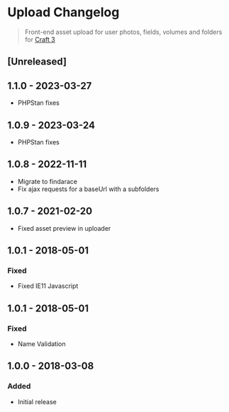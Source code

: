 # Upload Changelog
> Front-end asset upload for user photos, fields, volumes and folders for [Craft 3](http://craftcms.com)

## [Unreleased]

## 1.1.0 - 2023-03-27

*   PHPStan fixes

## 1.0.9 - 2023-03-24

*   PHPStan fixes

## 1.0.8 - 2022-11-11

*   Migrate to findarace
*	Fix ajax requests for a baseUrl with a subfolders

## 1.0.7 - 2021-02-20

*   Fixed asset preview in uploader

## 1.0.1 - 2018-05-01

### Fixed

*   Fixed IE11 Javascript

## 1.0.1 - 2018-05-01

### Fixed

*   Name Validation

## 1.0.0 - 2018-03-08

### Added

*   Initial release
